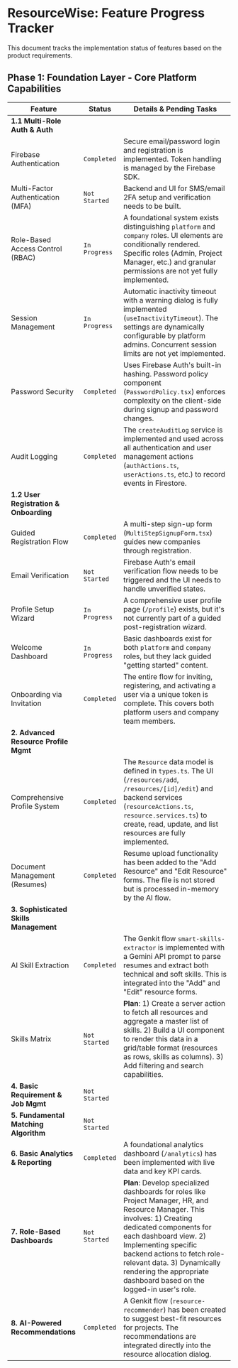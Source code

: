 # ResourceWise: Feature Progress Tracker

This document tracks the implementation status of features based on the product requirements.

## Phase 1: Foundation Layer - Core Platform Capabilities

| Feature                                | Status        | Details & Pending Tasks                                                                                                                                                                                                                      |
| -------------------------------------- | ------------- | -------------------------------------------------------------------------------------------------------------------------------------------------------------------------------------------------------------------------------------------- |
| **1.1 Multi-Role Auth & Auth**         |               |                                                                                                                                                                                                                                              |
| Firebase Authentication                | `Completed`   | Secure email/password login and registration is implemented. Token handling is managed by the Firebase SDK.                                                                                                                                  |
| Multi-Factor Authentication (MFA)      | `Not Started` | Backend and UI for SMS/email 2FA setup and verification needs to be built.                                                                                                                                                                   |
| Role-Based Access Control (RBAC)       | `In Progress` | A foundational system exists distinguishing `platform` and `company` roles. UI elements are conditionally rendered. Specific roles (Admin, Project Manager, etc.) and granular permissions are not yet fully implemented.                    |
| Session Management                     | `In Progress` | Automatic inactivity timeout with a warning dialog is fully implemented (`useInactivityTimeout`). The settings are dynamically configurable by platform admins. Concurrent session limits are not yet implemented.                           |
| Password Security                      | `Completed`   | Uses Firebase Auth's built-in hashing. Password policy component (`PasswordPolicy.tsx`) enforces complexity on the client-side during signup and password changes.                                                                           |
| Audit Logging                          | `Completed`   | The `createAuditLog` service is implemented and used across all authentication and user management actions (`authActions.ts`, `userActions.ts`, etc.) to record events in Firestore.                                                         |
| **1.2 User Registration & Onboarding** |               |                                                                                                                                                                                                                                              |
| Guided Registration Flow               | `Completed`   | A multi-step sign-up form (`MultiStepSignupForm.tsx`) guides new companies through registration.                                                                                                                                             |
| Email Verification                     | `Not Started` | Firebase Auth's email verification flow needs to be triggered and the UI needs to handle unverified states.                                                                                                                                  |
| Profile Setup Wizard                   | `In Progress` | A comprehensive user profile page (`/profile`) exists, but it's not currently part of a guided post-registration wizard.                                                                                                                     |
| Welcome Dashboard                      | `In Progress` | Basic dashboards exist for both `platform` and `company` roles, but they lack guided "getting started" content.                                                                                                                              |
| Onboarding via Invitation              | `Completed`   | The entire flow for inviting, registering, and activating a user via a unique token is complete. This covers both platform users and company team members.                                                                                   |
| **2. Advanced Resource Profile Mgmt**  |               |                                                                                                                                                                                                                                              |
| Comprehensive Profile System           | `Completed`   | The `Resource` data model is defined in `types.ts`. The UI (`/resources/add`, `/resources/[id]/edit`) and backend services (`resourceActions.ts`, `resource.services.ts`) to create, read, update, and list resources are fully implemented. |
| Document Management (Resumes)          | `Completed`   | Resume upload functionality has been added to the "Add Resource" and "Edit Resource" forms. The file is not stored but is processed in-memory by the AI flow.                                                                                |
| **3. Sophisticated Skills Management** |               |                                                                                                                                                                                                                                              |
| AI Skill Extraction                    | `Completed`   | The Genkit flow `smart-skills-extractor` is implemented with a Gemini API prompt to parse resumes and extract both technical and soft skills. This is integrated into the "Add" and "Edit" resource forms.                                   |
| Skills Matrix                          | `Not Started` | **Plan**: 1) Create a server action to fetch all resources and aggregate a master list of skills. 2) Build a UI component to render this data in a grid/table format (resources as rows, skills as columns). 3) Add filtering and search capabilities. |
| **4. Basic Requirement & Job Mgmt**    | `Not Started` |                                                                                                                                                                                                                                              |
| **5. Fundamental Matching Algorithm**  | `Not Started` |                                                                                                                                                                                                                                              |
| **6. Basic Analytics & Reporting**     | `Completed` | A foundational analytics dashboard (`/analytics`) has been implemented with live data and key KPI cards.                                                                                                                                     |
| **7. Role-Based Dashboards**           | `Not Started` | **Plan**: Develop specialized dashboards for roles like Project Manager, HR, and Resource Manager. This involves: 1) Creating dedicated components for each dashboard view. 2) Implementing specific backend actions to fetch role-relevant data. 3) Dynamically rendering the appropriate dashboard based on the logged-in user's role. |
| **8. AI-Powered Recommendations**      | `Completed`   | A Genkit flow (`resource-recommender`) has been created to suggest best-fit resources for projects. The recommendations are integrated directly into the resource allocation dialog.                                                          |
